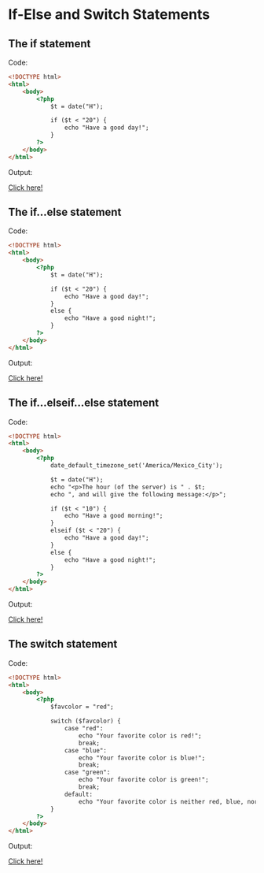 # If-Else and Switch Statements

## The if statement

Code: 

```html
<!DOCTYPE html>
<html>
    <body>
        <?php
            $t = date("H");

            if ($t < "20") {
                echo "Have a good day!";
            }
        ?>
    </body>
</html>
```

Output:

[Click here!](https://www.w3schools.com/php/phptryit.asp?filename=tryphp_if)

## The if...else statement

Code: 

```html
<!DOCTYPE html>
<html>
    <body>
        <?php
            $t = date("H");

            if ($t < "20") {
                echo "Have a good day!";
            } 
            else {
                echo "Have a good night!";
            }
        ?>
    </body>
</html>
```

Output:

[Click here!](https://www.w3schools.com/php/phptryit.asp?filename=tryphp_if_else)

## The if...elseif...else statement

Code: 

```html
<!DOCTYPE html>
<html>
    <body>
        <?php
            date_default_timezone_set('America/Mexico_City');

            $t = date("H");
            echo "<p>The hour (of the server) is " . $t; 
            echo ", and will give the following message:</p>";

            if ($t < "10") {
                echo "Have a good morning!";
            } 
            elseif ($t < "20") {
                echo "Have a good day!";
            } 
            else {
                echo "Have a good night!";
            }
        ?>
    </body>
</html>
```

Output:

[Click here!](https://www.w3schools.com/php/phptryit.asp?filename=tryphp_if_elseif)

## The switch statement

Code: 

```html
<!DOCTYPE html>
<html>
    <body>
        <?php
            $favcolor = "red";

            switch ($favcolor) {
                case "red":
                    echo "Your favorite color is red!";
                    break;
                case "blue":
                    echo "Your favorite color is blue!";
                    break;
                case "green":
                    echo "Your favorite color is green!";
                    break;
                default:
                    echo "Your favorite color is neither red, blue, nor green!";
            }
        ?>
    </body>
</html>
```

Output:

[Click here!](https://www.w3schools.com/php/phptryit.asp?filename=tryphp_switch)